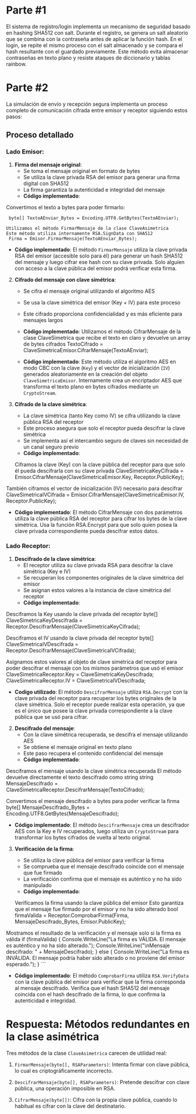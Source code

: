 # Parte #1

El sistema de registro/login implementa un mecanismo de seguridad basado en hashing SHA512 con salt. Durante el registro, se genera un salt aleatorio que se combina con la contraseña antes de aplicar la función hash. En el login, se repite el mismo proceso con el salt almacenado y se compara el hash resultante con el guardado previamente. Este método evita almacenar contraseñas en texto plano y resiste ataques de diccionario y tablas rainbow.

# Parte #2

La simulación de envío y recepción segura implementa un proceso completo de comunicación cifrada entre emisor y receptor siguiendo estos pasos:

## Proceso detallado

### Lado Emisor:

1. **Firma del mensaje original**: 
   - Se toma el mensaje original en formato de bytes
   - Se utiliza la clave privada RSA del emisor para generar una firma digital con SHA512
   - La firma garantiza la autenticidad e integridad del mensaje
   - **Código implementado**: 

Convertimos el texto a bytes para poder firmarlo:

     byte[] TextoAEnviar_Bytes = Encoding.UTF8.GetBytes(TextoAEnviar);
     
    Utilizamos el método FirmarMensaje de la clase ClaveAsimetrica
    Este método utiliza internamente RSA.SignData con SHA512
     Firma = Emisor.FirmarMensaje(TextoAEnviar_Bytes);

   - **Código implementado**: El método `FirmarMensaje` utiliza la clave privada RSA del emisor (accesible solo para él) para generar un hash SHA512 del mensaje y luego cifrar ese hash con su clave privada. Solo alguien con acceso a la clave pública del emisor podrá verificar esta firma.

2. **Cifrado del mensaje con clave simétrica**:
   - Se cifra el mensaje original utilizando el algoritmo AES
   - Se usa la clave simétrica del emisor (Key + IV) para este proceso
   - Este cifrado proporciona confidencialidad y es más eficiente para mensajes largos
   - **Código implementado**: 
Utilizamos el método CifrarMensaje de la clase ClaveSimetrica que recibe el texto en claro y devuelve un array de bytes cifrados
     TextoCifrado = ClaveSimetricaEmisor.CifrarMensaje(TextoAEnviar);

   - **Código implementado**: Este método utiliza el algoritmo AES en modo CBC con la clave (`Key`) y el vector de inicialización (`IV`) generados aleatoriamente en la creación del objeto `ClaveSimetricaEmisor`. Internamente crea un encriptador AES que transforma el texto plano en bytes cifrados mediante un `CryptoStream`.

3. **Cifrado de la clave simétrica**:
   - La clave simétrica (tanto Key como IV) se cifra utilizando la clave pública RSA del receptor
   - Este proceso asegura que solo el receptor pueda descifrar la clave simétrica
   - Se implementa así el intercambio seguro de claves sin necesidad de un canal seguro previo
   - **Código implementado**:

   Ciframos la clave (Key) con la clave pública del receptor para que solo él pueda descifrarla con su clave privada
     ClaveSimetricaKeyCifrada = Emisor.CifrarMensaje(ClaveSimetricaEmisor.Key, Receptor.PublicKey);
     
También ciframos el vector de inicialización (IV) necesario para descifrar
     ClaveSimetricaIVCifrada = Emisor.CifrarMensaje(ClaveSimetricaEmisor.IV, Receptor.PublicKey);

   - **Código implementado**: El método CifrarMensaje con dos parámetros utiliza la clave pública RSA del receptor para cifrar los bytes de la clave simétrica. Usa la función RSA.Encrypt para que solo quien posea la clave privada correspondiente pueda descifrar estos datos.

### Lado Receptor:

1. **Descifrado de la clave simétrica**:
   - El receptor utiliza su clave privada RSA para descifrar la clave simétrica (Key e IV)
   - Se recuperan los componentes originales de la clave simétrica del emisor
   - Se asignan estos valores a la instancia de clave simétrica del receptor
   - **Código implementado**:

Desciframos la Key usando la clave privada del receptor
     byte[] ClaveSimetricaKeyDescifrada = Receptor.DescifrarMensaje(ClaveSimetricaKeyCifrada);
     
Desciframos el IV usando la clave privada del receptor
     byte[] ClaveSimetricaIVDescifrada = Receptor.DescifrarMensaje(ClaveSimetricaIVCifrada);
     
 Asignamos estos valores al objeto de clave simétrica del receptor para poder descifrar el mensaje con los mismos parámetros que usó el emisor
     ClaveSimetricaReceptor.Key = ClaveSimetricaKeyDescifrada;
     ClaveSimetricaReceptor.IV = ClaveSimetricaIVDescifrada;

   - **Codigo utilizado**: El método `DescifrarMensaje` utiliza `RSA.Decrypt` con la clave privada del receptor para recuperar los bytes originales de la clave simétrica. Solo el receptor puede realizar esta operación, ya que es el único que posee la clave privada correspondiente a la clave pública que se usó para cifrar.

2. **Descifrado del mensaje**:
   - Con la clave simétrica recuperada, se descifra el mensaje utilizando AES
   - Se obtiene el mensaje original en texto plano
   - Este paso recupera el contenido confidencial del mensaje
   - **Código implementado**:

Desciframos el mensaje usando la clave simétrica recuperada
El método devuelve directamente el texto descifrado como string
     string MensajeDescifrado = ClaveSimetricaReceptor.DescifrarMensaje(TextoCifrado);
     
Convertimos el mensaje descifrado a bytes para poder verificar la firma
     byte[] MensajeDescifrado_Bytes = Encoding.UTF8.GetBytes(MensajeDescifrado);

   - **Código implementado**: El método `DescifrarMensaje` crea un descifrador AES con la Key e IV recuperados, luego utiliza un `CryptoStream` para transformar los bytes cifrados de vuelta al texto original.
3. **Verificación de la firma**:
   - Se utiliza la clave pública del emisor para verificar la firma
   - Se comprueba que el mensaje descifrado coincide con el mensaje que fue firmado
   - La verificación confirma que el mensaje es auténtico y no ha sido manipulado
   - **Código implementado**:

    Verificamos la firma usando la clave pública del emisor
    Esto garantiza que el mensaje fue firmado por el emisor y no ha sido alterado
     bool firmaValida = Receptor.ComprobarFirma(Firma, MensajeDescifrado_Bytes, Emisor.PublicKey);
     
Mostramos el resultado de la verificación y el mensaje solo si la firma es válida
     if (firmaValida) {
         Console.WriteLine("La firma es VÁLIDA. El mensaje es auténtico y no ha sido alterado.");
         Console.WriteLine("\nMensaje descifrado: " + MensajeDescifrado);
     } else {
         Console.WriteLine("La firma es INVÁLIDA. El mensaje podría haber sido alterado o no proviene del emisor esperado.");
     }
     ```
   - **Código implementado**: El método `ComprobarFirma` utiliza `RSA.VerifyData` con la clave pública del emisor para verificar que la firma corresponda al mensaje descifrado. Verifica que el hash SHA512 del mensaje coincida con el hash descifrado de la firma, lo que confirma la autenticidad e integridad.

# Respuesta: Métodos redundantes en la clase asimétrica

Tres métodos de la clase `ClaveAsimetrica` carecen de utilidad real:

1. `FirmarMensaje(byte[], RSAParameters)`: Intenta firmar con clave pública, lo cual es criptográficamente incorrecto.

2. `DescifrarMensaje(byte[], RSAParameters)`: Pretende descifrar con clave pública, una operación imposible en RSA.

3. `CifrarMensaje(byte[])`: Cifra con la propia clave pública, cuando lo habitual es cifrar con la clave del destinatario.


